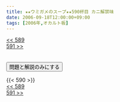 ```yaml
---
title: ★★ウミガメのスープ★★590杯目 カニ解禁味
date: 2006-09-18T12:00:00+09:00
tags: [2006年,オカルト板]
---
```

<div class="th_left"><a href="../589"><< 589</a></div>
<div class="th_right"><a href="../591">591 >></a></div>
<br><br>
<script src="../../js/cupsoup.js"></script>
<form>
<input type="button" value="問題と解説のみにする" onClick="toggleCupsoup()">
</form>
{{< 590 >}}
<div class="th_left"><a href="../589"><< 589</a></div>
<div class="th_right"><a href="../591">591 >></a></div>